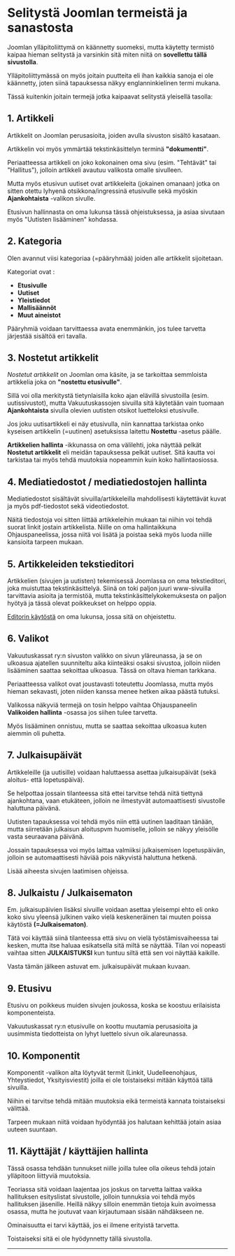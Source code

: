 # Selitystä Joomlan termeistä ja sanastosta

Joomlan ylläpitoliittymä on käännetty suomeksi, mutta käytetty termistö kaipaa hieman selitystä
ja varsinkin sitä miten niitä on __sovellettu tällä sivustolla__.

Ylläpitoliittymässä on myös joitain puutteita eli ihan kaikkia sanoja ei ole käännetty,
joten siinä tapauksessa näkyy englanninkielinen termi mukana.

Tässä kuitenkin joitain termejä jotka kaipaavat selitystä yleisellä tasolla:


## 1. Artikkeli

Artikkelit on Joomlan perusasioita, joiden avulla sivuston sisältö kasataan.

Artikkelin voi myös ymmärtää tekstinkäsittelyn terminä __"dokumentti"__.

Periaatteessa artikkeli on joko kokonainen oma sivu (esim. "Tehtävät" tai "Hallitus"),
jolloin artikkeli avautuu valikosta omalle sivulleen.

Mutta myös etusivun uutiset ovat artikkeleita (jokainen omanaan) jotka on sitten otettu
lyhyenä otsikkona/ingressinä etusivulle sekä myöskin **Ajankohtaista** -valikon sivulle.

Etusivun hallinnasta on oma lukunsa tässä ohjeistuksessa, ja asiaa sivutaan myös "Uutisten lisääminen" kohdassa.

## 2. Kategoria

Olen avannut viisi kategoriaa (=pääryhmää) joiden alle artikkelit sijoitetaan.

Kategoriat ovat :

* __Etusivulle__
* __Uutiset__
* __Yleistiedot__
* __Mallisäännöt__
* __Muut aineistot__


Pääryhmiä voidaan tarvittaessa avata enemmänkin, jos tulee tarvetta järjestää sisältöä eri tavalla.

## 3. Nostetut artikkelit

_Nostetut artikkelit_ on Joomlan oma käsite, ja se tarkoittaa semmloista artikkelia joka on
__"nostettu etusivulle"__.

Sillä voi olla merkitystä tietynlaisilla koko ajan elävillä sivustoilla (esim. uutissivustot),
mutta Vakuutuskassojen sivuilla sitä käytetään vain tuomaan __Ajankohtaista__ sivulla olevien
uutisten otsikot luetteloksi etusivulle.

Jos joku uutisartikkeli ei näy etusivulla, niin kannattaa tarkistaa onko kyseisen
artikkelin (=uutinen) asetuksissa laitettu __Nostettu__ -asetus päälle.

__Artikkelien hallinta__ -ikkunassa on oma välilehti, joka näyttää pelkät __Nostetut artikkelit__
eli meidän tapauksessa pelkät uutiset. Sitä kautta voi tarkistaa tai myös tehdä muutoksia nopeammin
kuin koko hallintaosiossa.


## 4. Mediatiedostot / mediatiedostojen hallinta

Mediatiedostot sisältävät sivuilla/artikkeleilla mahdollisesti käytettävät kuvat ja myös pdf-tiedostot sekä
videotiedostot.

Näitä tiedostoja voi sitten liittää artikkeleihin mukaan tai niihin voi tehdä suorat linkit jostain artikkelista.
Niille on oma hallintaikkuna Ohjauspaneelissa, jossa niitä voi lisätä ja poistaa sekä myös luoda niille
kansioita tarpeen mukaan.


## 5. Artikkeleiden tekstieditori

Artikkelien (sivujen ja uutisten) tekemisessä Joomlassa on oma tekstieditori, joka muistuttaa tekstinkäsittelyä.
Siinä on toki paljon juuri www-sivuilla tarvittavia asioita ja termistöä, mutta tekstinkäsittelykokemuksesta on
paljon hyötyä ja tässä olevat poikkeukset on helppo oppia.

[Editorin käytöstä][1] on oma lukunsa, jossa sitä on ohjeistettu.


## 6. Valikot

Vakuutuskassat ry:n sivuston valikko on sivun yläreunassa, ja se on ulkoasua ajatellen suunniteltu aika
kiinteäksi osaksi sivustoa, jolloin niiden lisääminen saattaa sekoittaa ulkoasua.
Tässä on oltava hieman tarkkana.

Periaatteessa valikot ovat joustavasti toteutettu Joomlassa, mutta myös hieman sekavasti,
joten niiden kanssa menee hetken aikaa päästä tutuksi.

Valikossa näkyviä termejä on tosin helppo vaihtaa Ohjauspaneelin **Valikoiden hallinta** -osassa
jos siihen tulee tarvetta.

Myös lisääminen onnistuu, mutta se saattaa sekoittaa ulkoasua kuten aiemmin oli puhetta.


## 7. Julkaisupäivät

Artikkeleille (ja uutisille) voidaan haluttaessa asettaa julkaisupäivät (sekä aloitus- että lopetuspäivä).

Se helpottaa jossain tilanteessa sitä ettei tarvitse tehdä niitä tiettynä ajankohtana, vaan etukäteen,
jolloin ne ilmestyvät automaattisesti sivustolle haluttuna päivänä.

Uutisten tapauksessa voi tehdä myös niin että uutinen laaditaan tänään, mutta siirretään julkaisun
aloituspvm huomiselle, jolloin se näkyy yleisölle vasta seuraavana päivänä.

Jossain tapauksessa voi myös laittaa valmiiksi julkaisemisen lopetuspäivän, jolloin se automaattisesti
häviää pois näkyvistä haluttuna hetkenä.

Lisää aiheesta sivujen laatimisen ohjeissa.


## 8. Julkaistu / Julkaisematon

Em. julkaisupäivien lisäksi sivuille voidaan asettaa yleisempi ehto eli onko koko sivu yleensä julkinen
vaiko vielä keskeneräinen tai muuten poissa käytöstä __(=Julkaisematon)__.

Tätä voi käyttää siinä tilanteessa että sivu on vielä työstämisvaiheessa tai kesken, mutta itse haluaa
esikatsella sitä miltä se näyttää. Tilan voi nopeasti vaihtaa sitten __JULKAISTUKSI__ kun tuntuu siltä että
sen voi näyttää kaikille.

Vasta tämän jälkeen astuvat em. julkaisupäivät mukaan kuvaan.


## 9. Etusivu

Etusivu on poikkeus muiden sivujen joukossa, koska se koostuu erilaisista komponenteista.

Vakuutuskassat ry:n etusivulle on koottu muutamia perusasioita ja uusimmista tiedotteista on lyhyt luettelo
sivun oik.alareunassa.


## 10. Komponentit

Komponentit -valikon alta löytyvät termit (Linkit, Uudelleenohjaus, Yhteystiedot, Yksityisviestit)
joilla ei ole toistaiseksi mitään käyttöä tällä sivuilla.

Niihin ei tarvitse tehdä mitään muutoksia eikä termeistä kannata toistaiseksi välittää.

Tarpeen mukaan niitä voidaan hyödyntää jos halutaan kehittää jotain asiaa uuteen suuntaan.


## 11. Käyttäjät / käyttäjien hallinta

Tässä osassa tehdään tunnukset niille joilla tulee olla oikeus tehdä jotain ylläpitoon liittyviä muutoksia.

Teoriassa sitä voidaan laajentaa jos joskus on tarvetta laittaa vaikka hallituksen esityslistat sivustolle,
jolloin tunnuksia voi tehdä myös hallituksen jäsenille. Heillä näkyy silloin enemmän tietoja kuin avoimessa
osassa, mutta he joutuvat vaan kirjautumaan sisään nähdäkseen ne.

Ominaisuutta ei tarvi käyttää, jos ei ilmene erityistä tarvetta.

Toistaiseksi sitä ei ole hyödynnetty tällä sivustolla.

----

[1]: pages/tekstieditorin-kaytto.md
